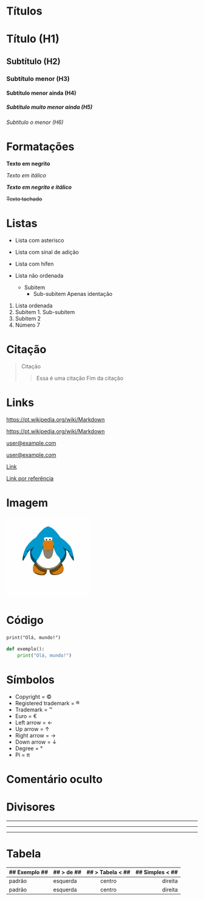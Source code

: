 # Títulos

# Título (H1)
## Subtítulo (H2)
### Subtítulo menor (H3)
#### Subtítulo menor ainda (H4)
##### Subtítulo muito menor ainda (H5)
###### Subtítulo o menor (H6)

# Formatações

**Texto em negrito**

_Texto em itálico_

***Texto em negrito e itálico***

~~Texto tachado~~

# Listas

* Lista com asterisco
+ Lista com sinal de adição
- Lista com hífen

- Lista não ordenada
  - Subitem
    - Sub-subitem
  Apenas identação

1. Lista ordenada
  1. Subitem
    1. Sub-subitem
  2. Subitem 2
  7. Número 7

# Citação

> Citação
>> Essa é uma citação
> Fim da citação

# Links

https://pt.wikipedia.org/wiki/Markdown

<https://pt.wikipedia.org/wiki/Markdown>

user@example.com

<user@example.com>

[Link](https://pt.wikipedia.org/wiki/Markdown "Wikipédia Markdown")

[Link por referência][1]

[1]: <https://pt.wikipedia.org/wiki/Markdown> "Wikipédia Markdown"

# Imagem

![Imagem](../../asset/image/club-penguin-dance.gif)

# Código

`print("Olá, mundo!")`

```python
def exemplo():
    print("Olá, mundo!")
```

# Símbolos

- Copyright = &copy;
- Registered trademark = &reg;
- Trademark = &trade;
- Euro = &euro;
- Left arrow = &larr;
- Up arrow = &uarr;
- Right arrow = &rarr;
- Down arrow = &darr;
- Degree = &#176;
- Pi = &#960;

# Comentário oculto

[Achou]: #

# Divisores

---
***
___

# Tabela

| ## Exemplo ## | ## > de ## | ## > Tabela < ## | ## Simples < ## |
| --- | :--- | :---: | ---: |
| padrão | esquerda | centro | direita |
| padrão | esquerda | centro | direita |
